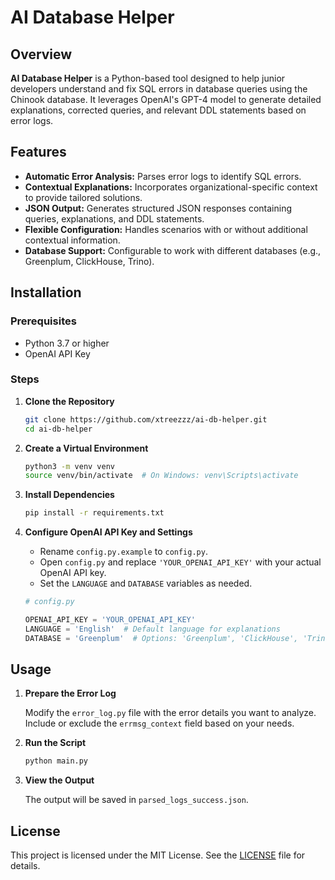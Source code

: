 # AI Database Helper

## Overview

**AI Database Helper** is a Python-based tool designed to help junior developers understand and fix SQL errors in database queries using the Chinook database. It leverages OpenAI's GPT-4 model to generate detailed explanations, corrected queries, and relevant DDL statements based on error logs.

## Features

- **Automatic Error Analysis:** Parses error logs to identify SQL errors.
- **Contextual Explanations:** Incorporates organizational-specific context to provide tailored solutions.
- **JSON Output:** Generates structured JSON responses containing queries, explanations, and DDL statements.
- **Flexible Configuration:** Handles scenarios with or without additional contextual information.
- **Database Support:** Configurable to work with different databases (e.g., Greenplum, ClickHouse, Trino).

## Installation

### Prerequisites

- Python 3.7 or higher
- OpenAI API Key

### Steps

1. **Clone the Repository**

   ```bash
   git clone https://github.com/xtreezzz/ai-db-helper.git
   cd ai-db-helper
   ```

2. **Create a Virtual Environment**

   ```bash
   python3 -m venv venv
   source venv/bin/activate  # On Windows: venv\Scripts\activate
   ```

3. **Install Dependencies**

   ```bash
   pip install -r requirements.txt
   ```

4. **Configure OpenAI API Key and Settings**

   - Rename `config.py.example` to `config.py`.
   - Open `config.py` and replace `'YOUR_OPENAI_API_KEY'` with your actual OpenAI API key.
   - Set the `LANGUAGE` and `DATABASE` variables as needed.

   ```python
   # config.py

   OPENAI_API_KEY = 'YOUR_OPENAI_API_KEY'
   LANGUAGE = 'English'  # Default language for explanations
   DATABASE = 'Greenplum'  # Options: 'Greenplum', 'ClickHouse', 'Trino'
   ```

## Usage

1. **Prepare the Error Log**

   Modify the `error_log.py` file with the error details you want to analyze. Include or exclude the `errmsg_context` field based on your needs.

2. **Run the Script**

   ```bash
   python main.py
   ```

3. **View the Output**

   The output will be saved in `parsed_logs_success.json`.

## License

This project is licensed under the MIT License. See the [LICENSE](LICENSE) file for details.
